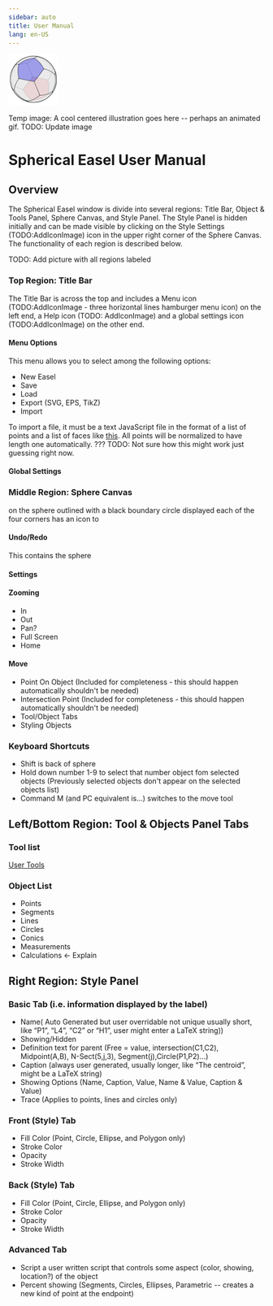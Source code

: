 ```yaml
---
sidebar: auto
title: User Manual
lang: en-US
---
```


![Spherical Easel Logo](../SphericalEaselLogo.gif)

Temp image: A cool centered illustration goes here -- perhaps an animated gif. TODO: Update image

# Spherical Easel User Manual

## Overview

The Spherical Easel window is divide into several regions: Title Bar, Object & Tools Panel, Sphere Canvas, and Style Panel. The Style Panel is hidden initially and can be made visible by clicking on the Style Settings (TODO:AddIconImage) icon in the upper right corner of the Sphere Canvas. The functionality of each region is described below.

TODO: Add picture with all regions labeled

### Top Region: Title Bar

The Title Bar is across the top and includes a Menu icon (TODO:AddIconImage - three horizontal lines hamburger menu icon) on the left end, a Help icon (TODO: AddIconImage) and a global settings icon (TODO:AddIconImage) on the other end.

#### Menu Options

This menu allows you to select among the following options:

- New Easel
- Save
- Load
- Export (SVG, EPS, TikZ)
- Import

To import a file, it must be a text JavaScript file in the format of a list of points and a list of faces like
[this](./importFileExample.md). All points will be normalized to have length one automatically. ??? TODO: Not sure how this might work just guessing right now.

#### Global Settings

### Middle Region: Sphere Canvas

on the sphere outlined with a black boundary circle displayed each of the four corners has an icon to

#### Undo/Redo

This contains the sphere

#### Settings

#### Zooming

- In
- Out
- Pan?
- Full Screen
- Home

#### Move

- Point On Object (Included for completeness - this should happen automatically shouldn't be needed)
- Intersection Point (Included for completeness - this should happen automatically shouldn't be needed)
- Tool/Object Tabs
- Styling Objects

### Keyboard Shortcuts

- Shift is back of sphere
- Hold down number 1-9 to select that number object fom selected objects (Previously selected objects don't appear on the selected objects list)
- Command M (and PC equivalent is...) switches to the move tool

## Left/Bottom Region: Tool & Objects Panel Tabs

### Tool list

[User Tools](./tools.md)

### Object List

- Points
- Segments
- Lines
- Circles
- Conics
- Measurements
- Calculations <- Explain

## Right Region: Style Panel

### Basic Tab (i.e. information displayed by the label)

- Name( Auto Generated but user overridable not unique usually short, like “P1”, “L4”, “C2” or “H1”, user might enter a LaTeX string))
- Showing/Hidden
- Definition text for parent (Free = value, intersection(C1,C2), Midpoint(A,B), N-Sect(5,j,3), Segment(j),Circle(P1,P2)…)
- Caption (always user generated, usually longer, like “The centroid”, might be a LaTeX string)
- Showing Options (Name, Caption, Value, Name & Value, Caption & Value)
- Trace (Applies to points, lines and circles only)

### Front (Style) Tab

- Fill Color (Point, Circle, Ellipse, and Polygon only)
- Stroke Color
- Opacity
- Stroke Width

### Back (Style) Tab

- Fill Color (Point, Circle, Ellipse, and Polygon only)
- Stroke Color
- Opacity
- Stroke Width

### Advanced Tab

- Script a user written script that controls some aspect (color, showing, location?) of the object
- Percent showing (Segments, Circles, Ellipses, Parametric -- creates a new kind of point at the endpoint)
